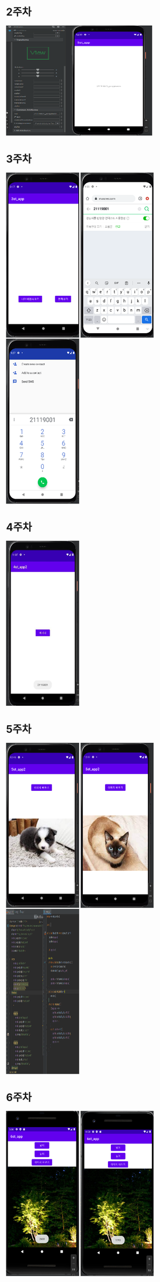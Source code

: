 # 2주차
<img width="400" height="300" src="./pic/2st.png"></img> 

# 3주차
<img width="200" height="450" src="./pic/3주차메인.PNG"></img>
<img width="200" height="450" src="./pic/3주차네이버.PNG"></img>
<img width="200" height="450" src="./pic/3주차전화걸기.PNG"></img>

# 4주차
<img width="200" height="450" src="./pic/4st_Message.jpg"></img>

# 5주차
<img width="200" height="450" src="./pic/5st_dog.PNG"></img>
<img width="200" height="450" src="./pic/5st_cat.PNG"></img>
<img width="200" height="450" src="./pic/5st_a.PNG"></img>

# 6주차
<img width="200" height="450" src="./pic/6st_area.PNG"></img>
<img width="200" height="450" src="./pic/6st_height.PNG"></img>
